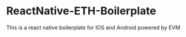 # ReactNative-ETH-Boilerplate
This is a react native boilerplate for IOS and Android powered by EVM
